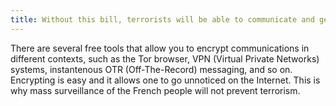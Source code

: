 ```yaml
---
title: Without this bill, terrorists will be able to communicate and get organized easily, so it is important to intercept their communications, isn't it?
---
```


There are several free tools that allow you to encrypt communications in different contexts, such as the Tor browser, VPN (Virtual Private  Networks) systems, instantenous OTR (Off-The-Record) messaging, and so on. Encrypting is easy and it allows one to go unnoticed on the Internet. This is why mass surveillance of the French people will not prevent terrorism.
